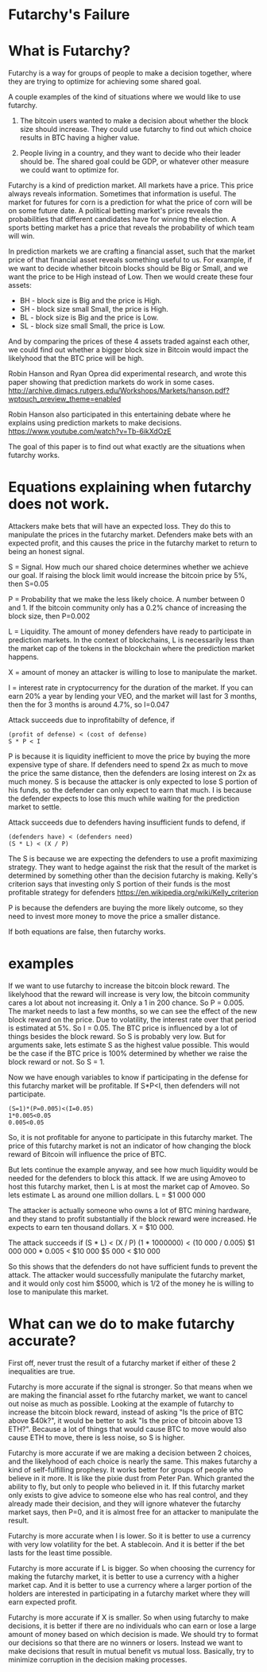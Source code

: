 Futarchy's Failure
==============

What is Futarchy?
============

Futarchy is a way for groups of people to make a decision together, where they are trying to optimize for achieving some shared goal.

A couple examples of the kind of situations where we would like to use futarchy.

1) The bitcoin users wanted to make a decision about whether the block size should increase.
They could use futarchy to find out which choice results in BTC having a higher value.

2) People living in a country, and they want to decide who their leader should be. The shared goal could be GDP, or whatever other measure we could want to optimize for.


Futarchy is a kind of prediction market.
All markets have a price.
This price always reveals information.
Sometimes that information is useful.
The market for futures for corn is a prediction for what the price of corn will be on some future date.
A political betting market's price reveals the probabilities that different candidates have for winning the election.
A sports betting market has a price that reveals the probability of which team will win.

In prediction markets we are crafting a financial asset, such that the market price of that financial asset reveals something useful to us.
For example, if we want to decide whether bitcoin blocks should be Big or Small, and we want the price to be High instead of Low.
Then we would create these four assets:

* BH - block size is Big and the price is High.
* SH - block size small Small, the price is High.
* BL - block size is Big and the price is Low.
* SL - block size small Small, the price is Low.

And by comparing the prices of these 4 assets traded against each other, we could find out whether a bigger block size in Bitcoin would impact the likelyhood that the BTC price will be high.

Robin Hanson and Ryan Oprea did experimental research, and wrote this paper showing that prediction markets do work in some cases.
http://archive.dimacs.rutgers.edu/Workshops/Markets/hanson.pdf?wptouch_preview_theme=enabled

Robin Hanson also participated in this entertaining debate where he explains using prediction markets to make decisions. https://www.youtube.com/watch?v=Tb-6ikXdOzE

The goal of this paper is to find out what exactly are the situations when futarchy works.

Equations explaining when futarchy does not work.
===========

Attackers make bets that will have an expected loss. They do this to manipulate the prices in the futarchy market.
Defenders make bets with an expected profit, and this causes the price in the futarchy market to return to being an honest signal.

S = Signal. How much our shared choice determines whether we achieve our goal. If raising the block limit would increase the bitcoin price by 5%, then S=0.05

P = Probability that we make the less likely choice. A number between 0 and 1. If the bitcoin community only has a 0.2% chance of increasing the block size, then P=0.002

L = Liquidity. The amount of money defenders have ready to participate in prediction markets. In the context of blockchains, L is necessarily less than the market cap of the tokens in the blockchain where the prediction market happens.

X = amount of money an attacker is willing to lose to manipulate the market.

I = interest rate in cryptocurrency for the duration of the market. If you can earn 20% a year by lending your VEO, and the market will last for 3 months, then the for 3 months is around 4.7%, so I=0.047

Attack succeeds due to inprofitabilty of defence, if
```
(profit of defense) < (cost of defense)
S * P < I
```
P is because it is liquidity inefficient to move the price by buying the more expensive type of share. If defenders need to spend 2x as much to move the price the same distance, then the defenders are losing interest on 2x as much money.
S is because the attacker is only expected to lose S portion of his funds, so the defender can only expect to earn that much.
I is because the defender expects to lose this much while waiting for the prediction market to settle.


Attack succeeds due to defenders having insufficient funds to defend, if 

```
(defenders have) < (defenders need)
(S * L) < (X / P)
```

The S is because we are expecting the defenders to use a profit maximizing strategy. They want to hedge against the risk that the result of the market is determined by something other than the decision futarchy is making. Kelly's criterion says that investing only S portion of their funds is the most profitable strategy for defenders https://en.wikipedia.org/wiki/Kelly_criterion

P is because the defenders are buying the more likely outcome, so they need to invest more money to move the price a smaller distance.

If both equations are false, then futarchy works.

examples
=========

If we want to use futarchy to increase the bitcoin block reward.
The likelyhood that the reward will increase is very low, the bitcoin community cares a lot about not increasing it. Only a 1 in 200 chance.
So P = 0.005.
The market needs to last a few months, so we can see the effect of the new block reward on the price. Due to volatility, the interest rate over that period is estimated at 5%.
So I = 0.05.
The BTC price is influenced by a lot of things besides the block reward. So S is probably very low. But for arguments sake, lets estimate S as the highest value possible. This would be the case if the BTC price is 100% determined by whether we raise the block reward or not.
So S = 1.

Now we have enough variables to know if participating in the defense for this futarchy market will be profitable.
If S*P<I, then defenders will not participate.
```
(S=1)*(P=0.005)<(I=0.05)
1*0.005<0.05
0.005<0.05
```
So, it is not profitable for anyone to participate in this futarchy market. The price of this futarchy market is not an indicator of how changing the block reward of Bitcoin will influence the price of BTC.

But lets continue the example anyway, and see how much liquidity would be needed for the defenders to block this attack.
If we are using Amoveo to host this futarchy market, then L is at most the market cap of Amoveo. So lets estimate L as around one million dollars.
L = $1 000 000

The attacker is actually someone who owns a lot of BTC mining hardware, and they stand to profit substantially if the block reward were increased. He expects to earn ten thousand dollars.
X = $10 000.

The attack succeeds if
(S * L) < (X / P)
(1 * $1 000 000) < ($10 000 / 0.005)
$1 000 000 * 0.005 < $10 000
$5 000 < $10 000

So this shows that the defenders do not have sufficient funds to prevent the attack. The attacker would successfully manipulate the futarchy market, and it would only cost him $5000, which is 1/2 of the money he is willing to lose to manipulate this market.


What can we do to make futarchy accurate?
=============

First off, never trust the result of a futarchy market if either of these 2 inequalities are true.

Futarchy is more accurate if the signal is stronger. So that means when we are making the financial asset fo rthe futarchy market, we want to cancel out noise as much as possible.
Looking at the example of futarchy to increase the bitcoin block reward, instead of asking "Is the price of BTC above $40k?", it would be better to ask "Is the price of bitcoin above 13 ETH?".
Because a lot of things that would cause BTC to move would also cause ETH to move, there is less noise, so S is higher.

Futarchy is more accurate if we are making a decision between 2 choices, and the likelyhood of each choice is nearly the same.
This makes futarchy a kind of self-fulfilling prophesy. It works better for groups of people who believe in it more.
It is like the pixie dust from Peter Pan. Which granted the ability to fly, but only to people who believed in it.
If this futarchy market only exists to give advice to someone else who has real control, and they already made their decision, and they will ignore whatever the futarchy market says, then P=0, and it is almost free for an attacker to manipulate the result.

Futarchy is more accurate when I is lower. So it is better to use a currency with very low volatility for the bet. A stablecoin. And it is better if the bet lasts for the least time possible.

Futarchy is more accurate if L is bigger. So when choosing the currency for making the futarchy market, it is better to use a currency with a higher market cap. And it is better to use a currency where a larger portion of the holders are interested in participating in a futarchy market where they will earn expected profit.

Futarchy is more accurate if X is smaller. So when using futarchy to make decisions, it is better if there are no individuals who can earn or lose a large amount of money based on which decision is made. We should try to format our decisions so that there are no winners or losers. Instead we want to make decisions that result in mutual benefit vs mutual loss. Basically, try to minimize corruption in the decision making processes.